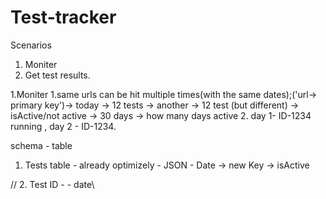 # Test-tracker
Scenarios
1. Moniter
2. Get test results.

1.Moniter
	1.same urls can be hit multiple times(with the same dates);('url-> primary key')-> today -> 12 tests -> another -> 12 test (but different) -> isActive/not active -> 30 days -> how many days active
	2. day 1- ID-1234 running , day 2 - ID-1234.

schema - table
1. Tests table - already optimizely - JSON - Date -> new Key -> isActive

// 2. Test ID - [](active) - date\
